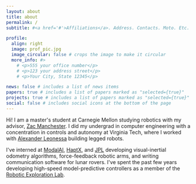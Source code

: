 ```yaml
---
layout: about
title: about
permalink: /
subtitle: #<a href='#'>Affiliations</a>. Address. Contacts. Moto. Etc.

profile:
  align: right
  image: prof_pic.jpg
  image_circular: false # crops the image to make it circular
  more_info: #>
    # <p>555 your office number</p>
    # <p>123 your address street</p>
    # <p>Your City, State 12345</p>

news: false # includes a list of news items
papers: true # includes a list of papers marked as "selected={true}"
projects: true # includes a list of papers marked as "selected={true}"
social: false # includes social icons at the bottom of the page
---
```


Hi! I am a master's student at Carnegie Mellon studying robotics with my advisor, [Zac Manchester](https://www.ri.cmu.edu/ri-faculty/zachary-manchester/). I did my undergrad in computer engineering with a concentration in controls and autonomy at Virginia Tech, where I worked with [Alexander Leonessa](https://autonomyandrobotics.centers.vt.edu/people/leonessa.html) building legged robots.

I've interned at [ModalAI](https://www.modalai.com/), [HaptX](https://haptx.com/), and [JPL](https://www.jpl.nasa.gov/) developing visual-inertial odometry algorithms, force-feedback robotic arms, and writing communication software for lunar rovers. I've spent the past few years developing high-speed model-predictive controllers as a member of the [Robotic Exploration Lab](https://rexlab.ri.cmu.edu/).